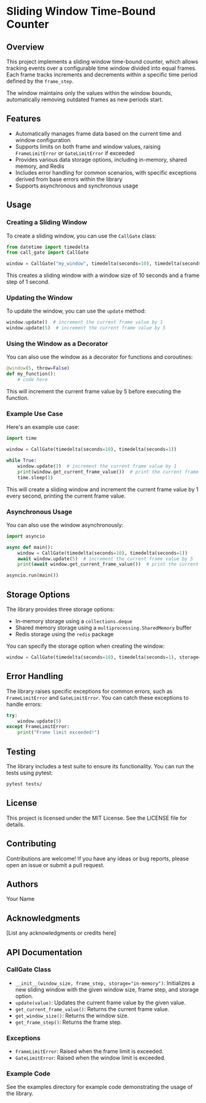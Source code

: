 # Sliding Window Time-Bound Counter

## Overview

This project implements a sliding window time-bound counter, which allows tracking events over a configurable time 
window divided into equal frames. Each frame tracks increments and decrements within a specific time period defined 
by the `frame_step`. 

The window maintains only the values within the window bounds, automatically removing outdated frames as new 
periods start.

## Features

- Automatically manages frame data based on the current time and window configuration
- Supports limits on both frame and window values, raising `FrameLimitError` or `GateLimitError` if exceeded
- Provides various data storage options, including in-memory, shared memory, and Redis
- Includes error handling for common scenarios, with specific exceptions derived from base errors within the library
- Supports asynchronous and synchronous usage

## Usage

### Creating a Sliding Window

To create a sliding window, you can use the `CallGate` class:

```python
from datetime import timedelta
from call_gate import CallGate

window = CallGate("my_window", timedelta(seconds=10), timedelta(seconds=1))
```

This creates a sliding window with a window size of 10 seconds and a frame step of 1 second.

### Updating the Window

To update the window, you can use the `update` method:

```python
window.update()  # increment the current frame value by 1
window.update(5)  # increment the current frame value by 5
```

### Using the Window as a Decorator

You can also use the window as a decorator for functions and coroutines:

```python
@window(5, throw=False)
def my_function():
    # code here
```

This will increment the current frame value by 5 before executing the function.

### Example Use Case

Here's an example use case:

```python
import time

window = CallGate(timedelta(seconds=10), timedelta(seconds=1))

while True:
    window.update(1)  # increment the current frame value by 1
    print(window.get_current_frame_value())  # print the current frame value
    time.sleep(1)
```

This will create a sliding window and increment the current frame value by 1 every second, printing the current frame value.

### Asynchronous Usage

You can also use the window asynchronously:

```python
import asyncio

async def main():
    window = CallGate(timedelta(seconds=10), timedelta(seconds=1))
    await window.update(5)  # increment the current frame value by 5
    print(await window.get_current_frame_value())  # print the current frame value

asyncio.run(main())
```

## Storage Options

The library provides three storage options:

- In-memory storage using a `collections.deque`
- Shared memory storage using a `multiprocessing.SharedMemory` buffer
- Redis storage using the `redis` package

You can specify the storage option when creating the window:

```python
window = CallGate(timedelta(seconds=10), timedelta(seconds=1), storage="shared")
```

## Error Handling

The library raises specific exceptions for common errors, such as `FrameLimitError` and `GateLimitError`. You can catch these exceptions to handle errors:

```python
try:
    window.update(5)
except FrameLimitError:
    print("Frame limit exceeded!")
```

## Testing

The library includes a test suite to ensure its functionality. You can run the tests using pytest:

```bash
pytest tests/
```

## License

This project is licensed under the MIT License. See the LICENSE file for details.

## Contributing

Contributions are welcome! If you have any ideas or bug reports, please open an issue or submit a pull request.

## Authors

Your Name

## Acknowledgments

[List any acknowledgments or credits here]

## API Documentation

### CallGate Class

- `__init__(window_size, frame_step, storage="in-memory")`: Initializes a new sliding window with the given window size, frame step, and storage option.
- `update(value)`: Updates the current frame value by the given value.
- `get_current_frame_value()`: Returns the current frame value.
- `get_window_size()`: Returns the window size.
- `get_frame_step()`: Returns the frame step.

### Exceptions

- `FrameLimitError`: Raised when the frame limit is exceeded.
- `GateLimitError`: Raised when the window limit is exceeded.

### Example Code

See the examples directory for example code demonstrating the usage of the library.
